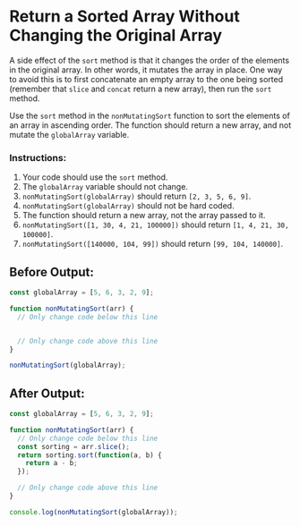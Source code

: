 # Return a Sorted Array Without Changing the Original Array

A side effect of the `sort` method is that it changes the order of the elements in the original array. In other words, it mutates the array in place. One way to avoid this is to first concatenate an empty array to the one being sorted (remember that `slice` and `concat` return a new array), then run the `sort` method.

Use the `sort` method in the `nonMutatingSort` function to sort the elements of an array in ascending order. The function should return a new array, and not mutate the `globalArray` variable.

### Instructions:
1. Your code should use the `sort` method.
2. The `globalArray` variable should not change.
3. `nonMutatingSort(globalArray)` should return `[2, 3, 5, 6, 9]`.
4. `nonMutatingSort(globalArray)` should not be hard coded.
5. The function should return a new array, not the array passed to it.
6. `nonMutatingSort([1, 30, 4, 21, 100000])` should return `[1, 4, 21, 30, 100000]`.
7. `nonMutatingSort([140000, 104, 99])` should return `[99, 104, 140000]`.

## Before Output:
```javascript
const globalArray = [5, 6, 3, 2, 9];

function nonMutatingSort(arr) {
  // Only change code below this line


  // Only change code above this line
}

nonMutatingSort(globalArray);
```

## After Output:
```javascript
const globalArray = [5, 6, 3, 2, 9];

function nonMutatingSort(arr) {
  // Only change code below this line
  const sorting = arr.slice();
  return sorting.sort(function(a, b) {
    return a - b;
  });

  // Only change code above this line
}

console.log(nonMutatingSort(globalArray));
```